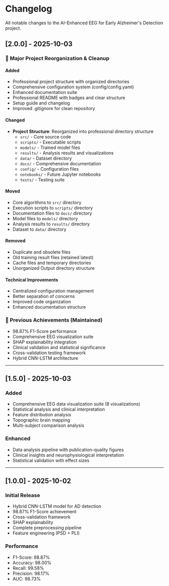 # Changelog

All notable changes to the AI-Enhanced EEG for Early Alzheimer's Detection project.

## [2.0.0] - 2025-10-03

### 🎯 Major Project Reorganization & Cleanup

#### Added

- Professional project structure with organized directories
- Comprehensive configuration system (config/config.yaml)
- Enhanced documentation suite
- Professional README with badges and clear structure
- Setup guide and changelog
- Improved .gitignore for clean repository

#### Changed

- **Project Structure**: Reorganized into professional directory structure
  - `src/` - Core source code
  - `scripts/` - Executable scripts
  - `models/` - Trained model files
  - `results/` - Analysis results and visualizations
  - `data/` - Dataset directory
  - `docs/` - Comprehensive documentation
  - `config/` - Configuration files
  - `notebooks/` - Future Jupyter notebooks
  - `tests/` - Testing suite

#### Moved

- Core algorithms to `src/` directory
- Execution scripts to `scripts/` directory
- Documentation files to `docs/` directory
- Model files to `models/` directory
- Analysis results to `results/` directory
- Dataset to `data/` directory

#### Removed

- Duplicate and obsolete files
- Old training result files (retained latest)
- Cache files and temporary directories
- Unorganized Output directory structure

#### Technical Improvements

- Centralized configuration management
- Better separation of concerns
- Improved code organization
- Enhanced documentation structure

### 🔬 Previous Achievements (Maintained)

- 98.87% F1-Score performance
- Comprehensive EEG visualization suite
- SHAP explainability integration
- Clinical validation and statistical significance
- Cross-validation testing framework
- Hybrid CNN-LSTM architecture

---

## [1.5.0] - 2025-10-03

### Added

- Comprehensive EEG data visualization suite (8 visualizations)
- Statistical analysis and clinical interpretation
- Feature distribution analysis
- Topographic brain mapping
- Multi-subject comparison analysis

### Enhanced

- Data analysis pipeline with publication-quality figures
- Clinical insights and neurophysiological interpretation
- Statistical validation with effect sizes

---

## [1.0.0] - 2025-10-02

### Initial Release

- Hybrid CNN-LSTM model for AD detection
- 98.87% F1-Score achievement
- Cross-validation framework
- SHAP explainability
- Complete preprocessing pipeline
- Feature engineering (PSD + PLI)

### Performance

- F1-Score: 98.87%
- Accuracy: 98.00%
- Recall: 99.58%
- Precision: 98.17%
- AUC: 98.73%
